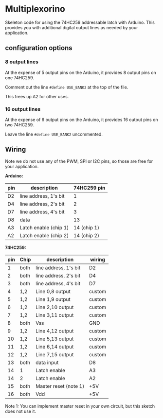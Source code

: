 # Multiplexorino

Skeleton code for using the 74HC259 addressable latch with Arduino. This provides you with additional digital output lines as needed by your application.

## configuration options

### 8 output lines

At the expense of 5 output pins on the Arduino, it provides 8 output pins on one 74HC259.

Comment out the line `#define USE_BANK2` at the top of the file.

This frees up A2 for other uses.

### 16 output lines

At the expense of 6 output pins on the Arduino, it provides 16 output pins on two 74HC259.

Leave the line `#define USE_BANK2` uncommented.

## Wiring

Note we do not use any of the PWM, SPI or I2C pins, so those are free for your application.

**Arduino:**

| pin | description           | 74HC259 pin |
|-----|-----------------------|-------------|
| D2  | line address, 1's bit | 1           |
| D4  | line address, 2's bit | 2           |
| D7  | line address, 4's bit | 3           |
| D8  | data                  | 13          |
| A3  | Latch enable (chip 1) | 14 (chip 1) |
| A2  | Latch enable (chip 2) | 14 (chip 2) |

**74HC259:**

| pin | Chip | description            | wiring |
|-----|------|------------------------|--------|
| 1   | both | line address, 1's bit  | D2     |
| 2   | both | line address, 2's bit  | D4     |
| 3   | both | line address, 4's bit  | D7     |
| 4   | 1,2  | Line 0,8 output        | custom |
| 5   | 1,2  | Line 1,9 output        | custom |
| 6   | 1,2  | Line 2,10 output       | custom |
| 7   | 1,2  | Line 3,11 output       | custom |
| 8   | both | Vss                    | GND    |
| 9   | 1,2  | Line 4,12 output       | custom |
| 10  | 1,2  | Line 5,13 output       | custom |
| 11  | 1,2  | Line 6,14 output       | custom |
| 12  | 1,2  | Line 7,15 output       | custom |
| 13  | both | data input             | D8     |
| 14  | 1    | Latch enable           | A3     |
| 14  | 2    | Latch enable           | A2     |
| 15  | both | Master reset (note 1)  | +5V    |
| 16  | both | Vdd                    | +5V    |

Note 1: You can implement master reset in your own circuit, but this sketch does not use it.
